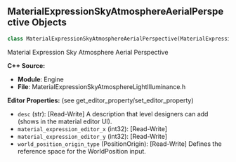 ## MaterialExpressionSkyAtmosphereAerialPerspective Objects

```python
class MaterialExpressionSkyAtmosphereAerialPerspective(MaterialExpression)
```

Material Expression Sky Atmosphere Aerial Perspective

**C++ Source:**

- **Module**: Engine
- **File**: MaterialExpressionSkyAtmosphereLightIlluminance.h

**Editor Properties:** (see get_editor_property/set_editor_property)

- ``desc`` (str):  [Read-Write] A description that level designers can add (shows in the material editor UI).
- ``material_expression_editor_x`` (int32):  [Read-Write]
- ``material_expression_editor_y`` (int32):  [Read-Write]
- ``world_position_origin_type`` (PositionOrigin):  [Read-Write] Defines the reference space for the WorldPosition input.

<a id="unreal.MaterialExpressionSkyAtmosphereDistantLightScatteredLuminance"></a>